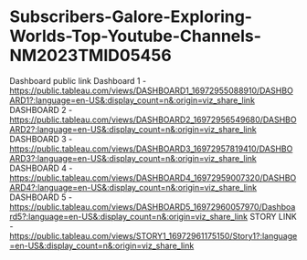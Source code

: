 # Subscribers-Galore-Exploring-Worlds-Top-Youtube-Channels-NM2023TMID05456

Dashboard public link
Dashboard 1 - https://public.tableau.com/views/DASHBOARD1_16972955088910/DASHBOARD1?:language=en-US&:display_count=n&:origin=viz_share_link
DASHBOARD 2 - https://public.tableau.com/views/DASHBOARD2_16972956549680/DASHBOARD2?:language=en-US&:display_count=n&:origin=viz_share_link
DASHBOARD 3 - https://public.tableau.com/views/DASHBOARD3_16972957819410/DASHBOARD3?:language=en-US&:display_count=n&:origin=viz_share_link
DASHBOARD 4 - https://public.tableau.com/views/DASHBOARD4_16972959007320/DASHBOARD4?:language=en-US&:display_count=n&:origin=viz_share_link
DASHBOARD 5 - https://public.tableau.com/views/DASHBOARD5_16972960057970/Dashboard5?:language=en-US&:display_count=n&:origin=viz_share_link
STORY LINK -  https://public.tableau.com/views/STORY1_16972961175150/Story1?:language=en-US&:display_count=n&:origin=viz_share_link
